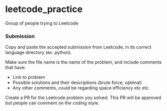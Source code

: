 # leetcode_practice
Group of people trying to Leetcode

### Submission
Copy and paste the accepted submission from Leetcode, in its correct language directory (ex. python).  

Make sure the file name is the name of the problem, and include comments that have:
* Link to problem
* Possible solutions and their descriptions (brute force, optimal)
* Any other comments, could be regarding space efficiency etc etc.  

Create a PR for the Leetcode problem you solved. This PR will be approved but people can comment on the coding style.
